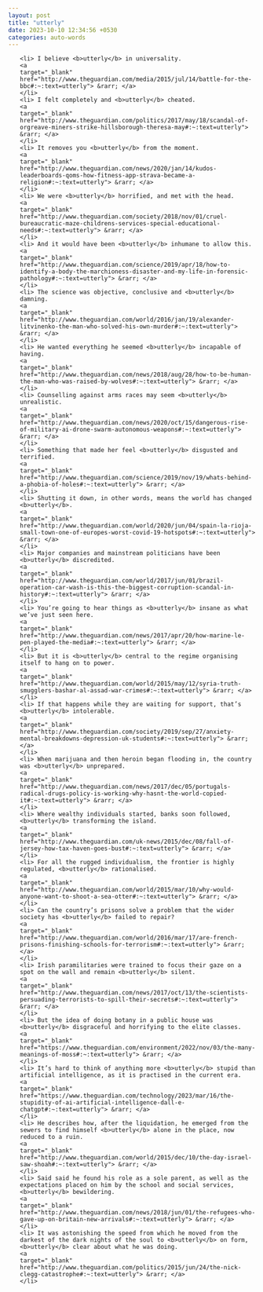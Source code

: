 ```yaml
---
layout: post
title: "utterly"
date: 2023-10-10 12:34:56 +0530
categories: auto-words
---
```

<ol>

    <li> I believe <b>utterly</b> in universality.
    <a 
    target="_blank" 
    href="http://www.theguardian.com/media/2015/jul/14/battle-for-the-bbc#:~:text=utterly"> &rarr; </a>
    </li>
    <li> I felt completely and <b>utterly</b> cheated.
    <a 
    target="_blank" 
    href="http://www.theguardian.com/politics/2017/may/18/scandal-of-orgreave-miners-strike-hillsborough-theresa-may#:~:text=utterly"> &rarr; </a>
    </li>
    <li> It removes you <b>utterly</b> from the moment.
    <a 
    target="_blank" 
    href="http://www.theguardian.com/news/2020/jan/14/kudos-leaderboards-qoms-how-fitness-app-strava-became-a-religion#:~:text=utterly"> &rarr; </a>
    </li>
    <li> We were <b>utterly</b> horrified, and met with the head.
    <a 
    target="_blank" 
    href="http://www.theguardian.com/society/2018/nov/01/cruel-bureaucratic-maze-childrens-services-special-educational-needs#:~:text=utterly"> &rarr; </a>
    </li>
    <li> And it would have been <b>utterly</b> inhumane to allow this.
    <a 
    target="_blank" 
    href="http://www.theguardian.com/science/2019/apr/18/how-to-identify-a-body-the-marchioness-disaster-and-my-life-in-forensic-pathology#:~:text=utterly"> &rarr; </a>
    </li>
    <li> The science was objective, conclusive and <b>utterly</b> damning.
    <a 
    target="_blank" 
    href="http://www.theguardian.com/world/2016/jan/19/alexander-litvinenko-the-man-who-solved-his-own-murder#:~:text=utterly"> &rarr; </a>
    </li>
    <li> He wanted everything he seemed <b>utterly</b> incapable of having.
    <a 
    target="_blank" 
    href="http://www.theguardian.com/news/2018/aug/28/how-to-be-human-the-man-who-was-raised-by-wolves#:~:text=utterly"> &rarr; </a>
    </li>
    <li> Counselling against arms races may seem <b>utterly</b> unrealistic.
    <a 
    target="_blank" 
    href="http://www.theguardian.com/news/2020/oct/15/dangerous-rise-of-military-ai-drone-swarm-autonomous-weapons#:~:text=utterly"> &rarr; </a>
    </li>
    <li> Something that made her feel <b>utterly</b> disgusted and terrified.
    <a 
    target="_blank" 
    href="http://www.theguardian.com/science/2019/nov/19/whats-behind-a-phobia-of-holes#:~:text=utterly"> &rarr; </a>
    </li>
    <li> Shutting it down, in other words, means the world has changed <b>utterly</b>.
    <a 
    target="_blank" 
    href="http://www.theguardian.com/world/2020/jun/04/spain-la-rioja-small-town-one-of-europes-worst-covid-19-hotspots#:~:text=utterly"> &rarr; </a>
    </li>
    <li> Major companies and mainstream politicians have been <b>utterly</b> discredited.
    <a 
    target="_blank" 
    href="http://www.theguardian.com/world/2017/jun/01/brazil-operation-car-wash-is-this-the-biggest-corruption-scandal-in-history#:~:text=utterly"> &rarr; </a>
    </li>
    <li> You’re going to hear things as <b>utterly</b> insane as what we’ve just seen here.
    <a 
    target="_blank" 
    href="http://www.theguardian.com/news/2017/apr/20/how-marine-le-pen-played-the-media#:~:text=utterly"> &rarr; </a>
    </li>
    <li> But it is <b>utterly</b> central to the regime organising itself to hang on to power.
    <a 
    target="_blank" 
    href="http://www.theguardian.com/world/2015/may/12/syria-truth-smugglers-bashar-al-assad-war-crimes#:~:text=utterly"> &rarr; </a>
    </li>
    <li> If that happens while they are waiting for support, that’s <b>utterly</b> intolerable.
    <a 
    target="_blank" 
    href="http://www.theguardian.com/society/2019/sep/27/anxiety-mental-breakdowns-depression-uk-students#:~:text=utterly"> &rarr; </a>
    </li>
    <li> When marijuana and then heroin began flooding in, the country was <b>utterly</b> unprepared.
    <a 
    target="_blank" 
    href="http://www.theguardian.com/news/2017/dec/05/portugals-radical-drugs-policy-is-working-why-hasnt-the-world-copied-it#:~:text=utterly"> &rarr; </a>
    </li>
    <li> Where wealthy individuals started, banks soon followed, <b>utterly</b> transforming the island.
    <a 
    target="_blank" 
    href="http://www.theguardian.com/uk-news/2015/dec/08/fall-of-jersey-how-tax-haven-goes-bust#:~:text=utterly"> &rarr; </a>
    </li>
    <li> For all the rugged individualism, the frontier is highly regulated, <b>utterly</b> rationalised.
    <a 
    target="_blank" 
    href="http://www.theguardian.com/world/2015/mar/10/why-would-anyone-want-to-shoot-a-sea-otter#:~:text=utterly"> &rarr; </a>
    </li>
    <li> Can the country’s prisons solve a problem that the wider society has <b>utterly</b> failed to repair?
    <a 
    target="_blank" 
    href="http://www.theguardian.com/world/2016/mar/17/are-french-prisons-finishing-schools-for-terrorism#:~:text=utterly"> &rarr; </a>
    </li>
    <li> Irish paramilitaries were trained to focus their gaze on a spot on the wall and remain <b>utterly</b> silent.
    <a 
    target="_blank" 
    href="http://www.theguardian.com/news/2017/oct/13/the-scientists-persuading-terrorists-to-spill-their-secrets#:~:text=utterly"> &rarr; </a>
    </li>
    <li> But the idea of doing botany in a public house was <b>utterly</b> disgraceful and horrifying to the elite classes.
    <a 
    target="_blank" 
    href="https://www.theguardian.com/environment/2022/nov/03/the-many-meanings-of-moss#:~:text=utterly"> &rarr; </a>
    </li>
    <li> It’s hard to think of anything more <b>utterly</b> stupid than artificial intelligence, as it is practised in the current era.
    <a 
    target="_blank" 
    href="https://www.theguardian.com/technology/2023/mar/16/the-stupidity-of-ai-artificial-intelligence-dall-e-chatgpt#:~:text=utterly"> &rarr; </a>
    </li>
    <li> He describes how, after the liquidation, he emerged from the sewers to find himself <b>utterly</b> alone in the place, now reduced to a ruin.
    <a 
    target="_blank" 
    href="http://www.theguardian.com/world/2015/dec/10/the-day-israel-saw-shoah#:~:text=utterly"> &rarr; </a>
    </li>
    <li> Said said he found his role as a sole parent, as well as the expectations placed on him by the school and social services, <b>utterly</b> bewildering.
    <a 
    target="_blank" 
    href="http://www.theguardian.com/news/2018/jun/01/the-refugees-who-gave-up-on-britain-new-arrivals#:~:text=utterly"> &rarr; </a>
    </li>
    <li> It was astonishing the speed from which he moved from the darkest of the dark nights of the soul to <b>utterly</b> on form, <b>utterly</b> clear about what he was doing.
    <a 
    target="_blank" 
    href="http://www.theguardian.com/politics/2015/jun/24/the-nick-clegg-catastrophe#:~:text=utterly"> &rarr; </a>
    </li>